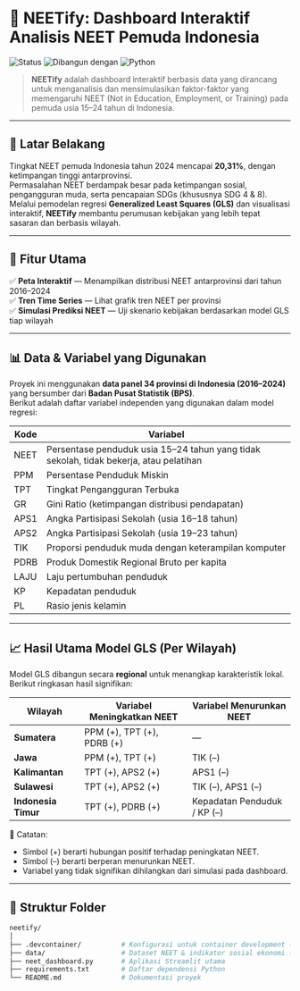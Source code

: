 # 🧠 NEETify: Dashboard Interaktif Analisis NEET Pemuda Indonesia

![Status](https://img.shields.io/badge/status-aktif-brightgreen)
![Dibangun dengan](https://img.shields.io/badge/dibangun_dengan-Streamlit-orange?logo=streamlit)
![Python](https://img.shields.io/badge/python-3.10+-blue)

> **NEETify** adalah dashboard interaktif berbasis data yang dirancang untuk menganalisis dan mensimulasikan faktor-faktor yang memengaruhi NEET (Not in Education, Employment, or Training) pada pemuda usia 15–24 tahun di Indonesia.  

---

## 📌 Latar Belakang

Tingkat NEET pemuda Indonesia tahun 2024 mencapai **20,31%**, dengan ketimpangan tinggi antarprovinsi.  
Permasalahan NEET berdampak besar pada ketimpangan sosial, pengangguran muda, serta pencapaian SDGs (khususnya SDG 4 & 8).  
Melalui pemodelan regresi **Generalized Least Squares (GLS)** dan visualisasi interaktif, **NEETify** membantu perumusan kebijakan yang lebih tepat sasaran dan berbasis wilayah.

---

## 🧭 Fitur Utama

✅ **Peta Interaktif** — Menampilkan distribusi NEET antarprovinsi dari tahun 2016–2024  
✅ **Tren Time Series** — Lihat grafik tren NEET per provinsi  
✅ **Simulasi Prediksi NEET** — Uji skenario kebijakan berdasarkan model GLS tiap wilayah  

---

## 📊 Data & Variabel yang Digunakan

Proyek ini menggunakan **data panel 34 provinsi di Indonesia (2016–2024)** yang bersumber dari **Badan Pusat Statistik (BPS)**.  
Berikut adalah daftar variabel independen yang digunakan dalam model regresi:

| Kode  | Variabel                                                                      |
|-------|-------------------------------------------------------------------------------|
| NEET  | Persentase penduduk usia 15–24 tahun yang tidak sekolah, tidak bekerja, atau pelatihan |
| PPM   | Persentase Penduduk Miskin                                                    |
| TPT   | Tingkat Pengangguran Terbuka                                                  |
| GR    | Gini Ratio (ketimpangan distribusi pendapatan)                                |
| APS1  | Angka Partisipasi Sekolah (usia 16–18 tahun)                                  |
| APS2  | Angka Partisipasi Sekolah (usia 19–23 tahun)                                  |
| TIK   | Proporsi penduduk muda dengan keterampilan komputer                           |
| PDRB  | Produk Domestik Regional Bruto per kapita                                     |
| LAJU  | Laju pertumbuhan penduduk                                                     |
| KP    | Kepadatan penduduk                                                            |
| PL    | Rasio jenis kelamin                                                           |

---

## 📈 Hasil Utama Model GLS (Per Wilayah)

Model GLS dibangun secara **regional** untuk menangkap karakteristik lokal. Berikut ringkasan hasil signifikan:

| Wilayah         | Variabel Meningkatkan NEET                  | Variabel Menurunkan NEET            |
|-----------------|----------------------------------------------|--------------------------------------|
| **Sumatera**     | PPM (+), TPT (+), PDRB (+)                   | —                                    |
| **Jawa**         | PPM (+), TPT (+)                             | TIK (–)                              |
| **Kalimantan**   | TPT (+), APS2 (+)                            | APS1 (–)                             |
| **Sulawesi**     | TPT (+), APS2 (+)                            | TIK (–), APS1 (–)                    |
| **Indonesia Timur** | TPT (+), PDRB (+)                        | Kepadatan Penduduk / KP (–)         |

📌 Catatan:
- Simbol (+) berarti hubungan positif terhadap peningkatan NEET.
- Simbol (–) berarti berperan menurunkan NEET.
- Variabel yang tidak signifikan dihilangkan dari simulasi pada dashboard.

---

## 📁 Struktur Folder

```bash
neetify/
│
├── .devcontainer/          # Konfigurasi untuk container development (opsional)
├── data/                   # Dataset NEET & indikator sosial ekonomi (2016–2024)
├── neet_dashboard.py       # Aplikasi Streamlit utama
├── requirements.txt        # Daftar dependensi Python
└── README.md               # Dokumentasi proyek
